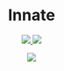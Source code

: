 <!-- markdownlint-disable -->
<div align="center">
  <h1>Innate</h1>
  <p>
    <a href="https://innatecomm.us/chat">
      <img src="https://img.shields.io/badge/Discord%20Server%0A-%237289DA.svg?style=for-the-badge&logo=discord&logoColor=white">
    </a>
    <a href="https://twitter.com/InnateComm">
      <img src="https://img.shields.io/badge/Twitter-%231DA1F2.svg?style=for-the-badge&logo=Twitter&logoColor=white">
    </a>
  </p>
  <p>
    <img src="https://user-images.githubusercontent.com/91655303/145942019-1ef0e3ef-3c79-4936-9da1-af0a3803e689.png">
  </p>
</div>

<!-- markdownlint-enable -->
<!-- markdownlint-disable first-header-h1 -->
<!-- markdownlint-disable line-length -->

<!--

**Here are some ideas to get you started:**

🙋‍♀️ A short introduction - what is your organization all about?
🌈 Contribution guidelines - how can the community get involved?
👩‍💻 Useful resources - where can the community find your docs? Is there anything else the community should know?
🍿 Fun facts - what does your team eat for breakfast?
🧙 Remember, you can do mighty things with the power of [Markdown](https://docs.github.com/github/writing-on-github/getting-started-with-writing-and-formatting-on-github/basic-writing-and-formatting-syntax)
-->
